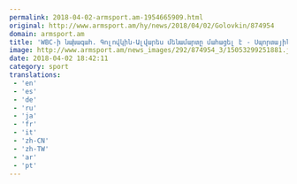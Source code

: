 ```yaml
---
permalink: 2018-04-02-armsport.am-1954665909.html
original: http://www.armsport.am/hy/news/2018/04/02/Golovkin/874954
domain: armsport.am
title: 'WBC-ի նախագահ. Գոլովկին-Ալվարես մենամարտը մահացել է - Սպորտային լուրեր'
image: http://www.armsport.am/news_images/292/874954_3/15053299251881.jpg
date: 2018-04-02 18:42:11
category: sport
translations: 
 - 'en'
 - 'es'
 - 'de'
 - 'ru'
 - 'ja'
 - 'fr'
 - 'it'
 - 'zh-CN'
 - 'zh-TW'
 - 'ar'
 - 'pt'
---
```


